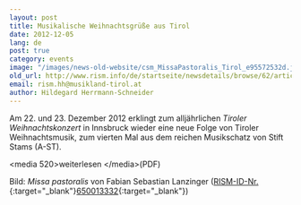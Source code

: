 ```yaml
---
layout: post
title: Musikalische Weihnachtsgrüße aus Tirol
date: 2012-12-05
lang: de
post: true
category: events
image: "/images/news-old-website/csm_MissaPastoralis_Tirol_e95572532d.jpg"
old_url: http://www.rism.info/de/startseite/newsdetails/browse/62/article/64/musical-christmas-greetings-from-tyrol.html
email: rism.hh@musikland-tirol.at
author: Hildegard Herrmann-Schneider
---
```



Am 22. und 23. Dezember 2012 erklingt zum alljährlichen _Tiroler Weihnachtskonzert_ in Innsbruck wieder eine neue Folge von Tiroler Weihnachtsmusik, zum vierten Mal aus dem reichen Musikschatz von Stift Stams (A-ST).

\<media 520\>weiterlesen \</media\>(PDF)

Bild: _Missa pastoralis_ von Fabian Sebastian Lanzinger ([RISM-ID-Nr.](http://opac.rism.info/search?documentid=650013332){:target="_blank"}[650013332](http://opac.rism.info/search?documentid=650013332){:target="_blank"})

